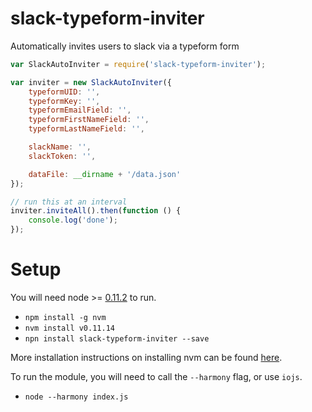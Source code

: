 # slack-typeform-inviter

Automatically invites users to slack via a typeform form

```javascript
var SlackAutoInviter = require('slack-typeform-inviter');

var inviter = new SlackAutoInviter({
	typeformUID: '',
	typeformKey: '',
	typeformEmailField: '',
	typeformFirstNameField: '',
	typeformLastNameField: '',

	slackName: '',
	slackToken: '',

	dataFile: __dirname + '/data.json'
});

// run this at an interval
inviter.inviteAll().then(function () {
	console.log('done');
});
```

# Setup

You will need node >= [0.11.2](http://blog.nodejs.org/2014/09/24/node-v0-11-14-unstable/) to run. 
-  `npm install -g nvm`
-  `nvm install v0.11.14`
-  `npn install slack-typeform-inviter --save`

More installation instructions on installing nvm can be found [here](https://www.npmjs.com/package/nvm).

To run the module, you will need to call the `--harmony` flag, or use `iojs`.
- `node --harmony index.js`
